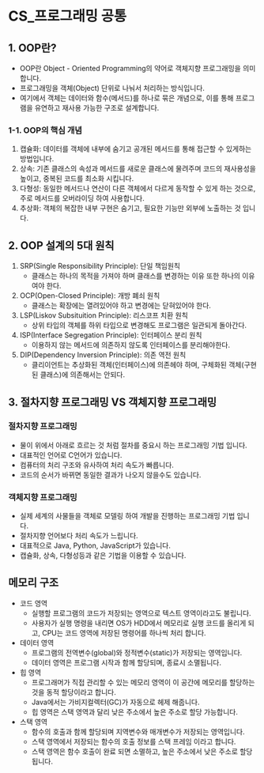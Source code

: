 # CS_프로그래밍 공통

## 1. OOP란?

- OOP란 Object - Oriented Programming의 약어로 객체지향 프로그래밍을 의미합니다.
- 프로그래밍을 객체(Object) 단위로 나눠서 처리하는 방식입니다.
- 여기에서 객체는 데이터와 함수(메서드)를 하나로 묶은 개념으로, 이를 통해 프로그램을 유연하고 재사용 가능한 구조로 설계합니다.

### 1-1. OOP의 핵심 개념

1. 캡슐화: 데이터를 객체에 내부에 숨기고 공개된 메서드를 통해 접근할 수 있게하는 방법입니다.
2. 상속: 기존 클래스의 속성과 메서드를 새로운 클래스에 물려주며 코드의 재사용성을 높이고, 중복된 코드를 최소화 시킵니다.
3. 다형성: 동일한 메서드나 연산이 다른 객체에서 다르게 동작할 수 있게 하는 것으로, 주로 메서드를 오버라이딩 하여 사용합니다.
4. 추상화: 객체의 복잡한 내부 구현은 숨기고, 필요한 기능만 외부에 노출하는 것 입니다.

## 2. OOP 설계의 5대 원칙

1. SRP(Single Responsibility Principle): 단일 책임원칙
    - 클래스는 하나의 목적을 가져야 하며 클래스를 변경하는 이유 또한 하나의 이유여야 한다.
2. OCP(Open-Closed Principle): 개방 폐쇠 원칙
   - 클래스는 확장에는 열려있어야 하고 변경에는 닫혀있어야 한다.
3. LSP(Liskov Subsituition Principle): 리스코프 치환 원칙
   - 상위 타입의 객체를 하위 타입으로 변경해도 프로그램은 일관되게 돌아간다.
4. ISP(Interface Segregation Principle): 인터페이스 분리 원칙
   - 이용하지 않는 메서드에 의존하지 않도록 인터페이스를 분리해야한다.
5. DIP(Dependency Inversion Principle): 의존 역전 원칙
    - 클리이언트는 추상화된 객체(인터페이스)에 의존헤야 하며, 구체화된 객체(구현된 클래스)에 의존해서는 안되다.

## 3. 절차지향 프로그래밍 VS 객체지향 프로그래밍

### 절차지향 프로그래밍

- 물이 위에서 아래로 흐르는 것 처럼 절차를 중요시 하는 프로그래밍 기법 입니다.
- 대표적인 언어로 C언어가 있습니다.
- 컴퓨터의 처리 구조와 유사하여 처리 속도가 빠릅니다.
- 코드의 순서가 바뀌면 동일한 결과가 나오지 않을수도 있습니다.

### 객체지향 프로그래밍

- 실제 세계의 사물들을 객체로 모델링 하여 개발을 진행하는 프로그래밍 기법 입니다.
- 절차지향 언어보다 처리 속도가 느립니다.
- 대표적으로 Java, Python, JavaScript가 있습니다.
- 캡슐화, 상속, 다형성등과 같은 기법을 이용할 수 있습니다.

## 메모리 구조

- 코드 영역
  - 실행할 프로그램의 코드가 저장되는 영역으로 텍스트 영역이라고도 불립니다.
  - 사용자가 실행 명령을 내리면 OS가 HDD에서 메모리로 실행 코드를 올리게 되고, CPU는 코드 영역에 저장된 명령어를 하나씩 처리 합니다.
- 데이터 영역
  - 프로그램의 전역변수(global)와 정적변수(static)가 저장되는 영역입니다.
  - 데이터 영역은 프로그램 시작과 함께 할당되며, 종료시 소멸됩니다.
- 힙 영역
  - 프로그래머가 직접 관리할 수 있는 메모리 영역이 이 공간에 메모리를 할당하는 것을 동적 할당이라고 합니다.
  - Java에서는 가비지컬렉터(GC)가 자동으로 헤제 해줍니다.
  - 힙 영역은 스택 영역과 달리 낮은 주소에서 높은 주소로 할당 가능합니다.
- 스택 영역
  - 함수의 호출과 함께 할당되며 지역변수와 매개변수가 저장되는 영역입니다.
  - 스택 영역에서 저장되는 함수의 호출 정보를 스택 프레임 이라고 합니다.
  - 스택 영역은 함수 호출이 완료 되면 소멸하고, 높은 주소에서 낮은 주소로 할당 됩니다.